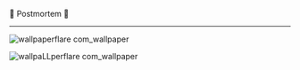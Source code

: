 🍂 Postmortem 🍂
____________________________________________________________________

![wallpaperflare com_wallpaper](https://github.com/khalidhub7/alx-system_engineering-devops/assets/139714446/fed6cf47-dfbb-4cb9-a96c-8b8399075714)

![wallpaLLperflare com_wallpaper](https://github.com/khalidhub7/alx-system_engineering-devops/assets/139714446/f5d027ad-fae2-4975-adf4-c9e9fe8d8543)
